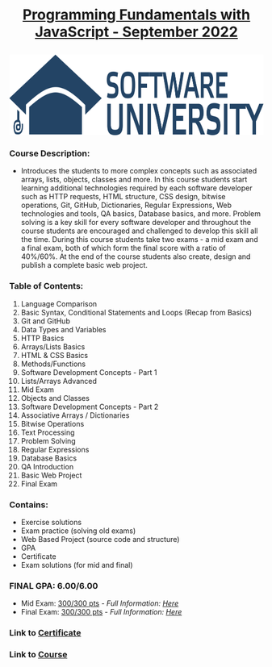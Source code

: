 <html>
<body>

# <p align="center"><a href="https://softuni.bg/trainings/3839/programming-fundamentals-with-javascript-september-2022"> Programming Fundamentals with JavaScript - September 2022  </a><p>

<a href="https://softuni.bg/">
<img src="https://raw.githubusercontent.com/mirokrastanov/Software-Engineering-SoftUni/main/miscellaneous/softuni-banner.png" alt="Trulli" width="1218" height="160">
</a>

</body>
</html>

### Course Description:
- Introduces the students to more complex concepts such as associated arrays, lists, objects, classes and more. In this course students start learning additional technologies required by each software developer such as HTTP requests, HTML structure, CSS design, bitwise operations, Git, GitHub, Dictionaries, Regular Expressions, Web technologies and tools, QA basics, Database basics, and more. Problem solving is a key skill for every software developer and throughout the course students are encouraged and challenged to develop this skill all the time. During this course students take two exams - a mid exam and a final exam, both of which form the final score with a ratio of 40%/60%. At the end of the course students also create, design and publish a complete basic web project.

### Table of Contents:
1. Language Comparison
2. Basic Syntax, Conditional Statements and Loops (Recap from Basics)
3. Git and GitHub
4. Data Types and Variables
5. HTTP Basics
6. Arrays/Lists Basics
7. HTML & CSS Basics
8. Methods/Functions
9. Software Development Concepts - Part 1
10. Lists/Arrays Advanced
11. Mid Exam
12. Objects and Classes
13. Software Development Concepts - Part 2
14. Associative Arrays / Dictionaries
15. Bitwise Operations
16. Text Processing
17. Problem Solving
18. Regular Expressions
19. Database Basics
20. QA Introduction
21. Basic Web Project
22. Final Exam

### Contains:
- Exercise solutions
- Exam practice (solving old exams)
- Web Based Project (source code and structure)
- GPA
- Certificate
- Exam solutions (for mid and final)

### FINAL GPA: 6.00/6.00 
- Mid Exam: <a href="https://i.imgur.com/9MaY4xp.png">300/300 pts</a> <i> - Full Information: <a href="https://github.com/mirokrastanov/Software-Engineering-SoftUni/tree/main/softuni-js-fundamentals/mid-exam">Here</a></i>
- Final Exam: <a href="https://i.imgur.com/ZQ9OGlm.png">300/300 pts</a> <i> - Full Information: <a href="https://github.com/mirokrastanov/Software-Engineering-SoftUni/tree/main/softuni-js-fundamentals/final-exam">Here</a></i>

### Link to <a href="https://softuni.bg/certificates/details/149442/7cdc532d">Certificate </a>
### Link to <a href="https://softuni.bg/trainings/3839/programming-fundamentals-with-javascript-september-2022">Course</a>

